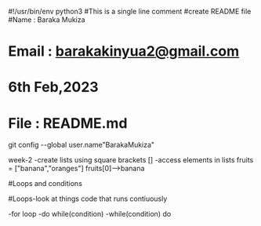 #!/usr/bin/env python3
#This is a single line comment
#create README file
#Name : Baraka Mukiza
# Email : barakakinyua2@gmail.com
# 6th Feb,2023
# File : README.md
git config --global user.name"BarakaMukiza"


week-2
      -create lists using square brackets []
      -access elements in lists
      fruits = ["banana","oranges"]
      fruits[0]-->banana
    
#Loops and conditions

#Loops-look at things
code that runs contiuously

-for loop
-do while(condition)
-while(condition) do